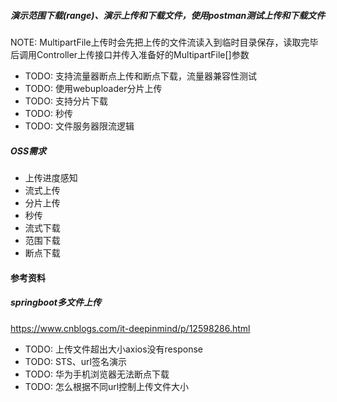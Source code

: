 ##### 演示范围下载(range)、演示上传和下载文件，使用postman测试上传和下载文件

NOTE: MultipartFile上传时会先把上传的文件流读入到临时目录保存，读取完毕后调用Controller上传接口并传入准备好的MultipartFile[]参数

- TODO: 支持流量器断点上传和断点下载，流量器兼容性测试
- TODO: 使用webuploader分片上传
- TODO: 支持分片下载
- TODO: 秒传
- TODO: 文件服务器限流逻辑

##### OSS需求
- 上传进度感知
- 流式上传
- 分片上传
- 秒传
- 流式下载
- 范围下载
- 断点下载

#### 参考资料
##### springboot多文件上传
https://www.cnblogs.com/it-deepinmind/p/12598286.html

- TODO: 上传文件超出大小axios没有response
- TODO: STS、url签名演示
- TODO: 华为手机浏览器无法断点下载
- TODO: 怎么根据不同url控制上传文件大小




